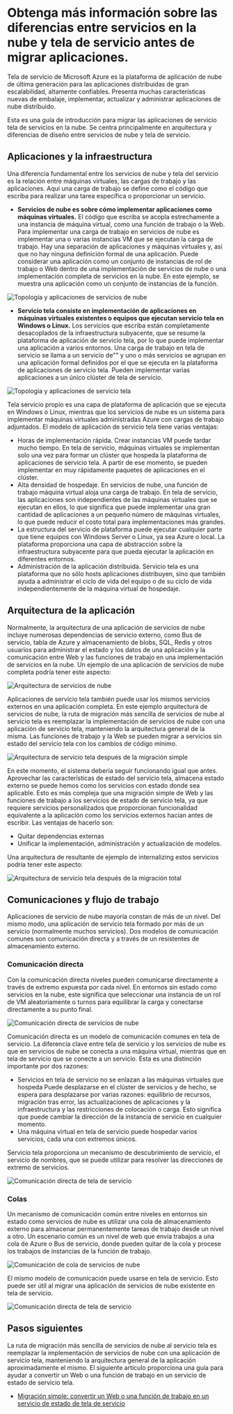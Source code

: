 <properties
   pageTitle="Diferencias entre servicios en la nube y servicio tela | Microsoft Azure"
   description="Información general y conceptual para migrar las aplicaciones de servicio tela de servicios en la nube."
   services="service-fabric"
   documentationCenter=".net"
   authors="vturecek"
   manager="timlt"
   editor=""/>

<tags
   ms.service="service-fabric"
   ms.devlang="dotNet"
   ms.topic="article"
   ms.tgt_pltfrm="NA"
   ms.workload="NA"
   ms.date="10/19/2016"
   ms.author="vturecek"/>

# <a name="learn-about-the-differences-between-cloud-services-and-service-fabric-before-migrating-applications"></a>Obtenga más información sobre las diferencias entre servicios en la nube y tela de servicio antes de migrar aplicaciones.
Tela de servicio de Microsoft Azure es la plataforma de aplicación de nube de última generación para las aplicaciones distribuidas de gran escalabilidad, altamente confiables. Presenta muchas características nuevas de embalaje, implementar, actualizar y administrar aplicaciones de nube distribuido. 

Esta es una guía de introducción para migrar las aplicaciones de servicio tela de servicios en la nube. Se centra principalmente en arquitectura y diferencias de diseño entre servicios de nube y tela de servicio.
 
## <a name="applications-and-infrastructure"></a>Aplicaciones y la infraestructura

Una diferencia fundamental entre los servicios de nube y tela del servicio es la relación entre máquinas virtuales, las cargas de trabajo y las aplicaciones. Aquí una carga de trabajo se define como el código que escriba para realizar una tarea específica o proporcionar un servicio.
 
 - **Servicios de nube es sobre cómo implementar aplicaciones como máquinas virtuales.** El código que escriba se acopla estrechamente a una instancia de máquina virtual, como una función de trabajo o la Web. Para implementar una carga de trabajo en servicios de nube es implementar una o varias instancias VM que se ejecutan la carga de trabajo. Hay una separación de aplicaciones y máquinas virtuales y, así que no hay ninguna definición formal de una aplicación. Puede considerar una aplicación como un conjunto de instancias de rol de trabajo o Web dentro de una implementación de servicios de nube o una implementación completa de servicios en la nube. En este ejemplo, se muestra una aplicación como un conjunto de instancias de la función.
 
![Topología y aplicaciones de servicios de nube][1]

 - **Servicio tela consiste en implementación de aplicaciones en máquinas virtuales existentes o equipos que ejecutan servicio tela en Windows o Linux.** Los servicios que escriba están completamente desacoplados de la infraestructura subyacente, que se resume la plataforma de aplicación de servicio tela, por lo que puede implementar una aplicación a varios entornos. Una carga de trabajo en tela de servicio se llama a un servicio de"" y uno o más servicios se agrupan en una aplicación formal definidos por el que se ejecuta en la plataforma de aplicaciones de servicio tela. Pueden implementar varias aplicaciones a un único clúster de tela de servicio.
 
![Topología y aplicaciones de servicio tela][2]
 
Tela servicio propio es una capa de plataforma de aplicación que se ejecuta en Windows o Linux, mientras que los servicios de nube es un sistema para implementar máquinas virtuales administradas Azure con cargas de trabajo adjuntados.
El modelo de aplicación de servicio tela tiene varias ventajas:

 - Horas de implementación rápida. Crear instancias VM puede tardar mucho tiempo. En tela de servicio, máquinas virtuales se implementan solo una vez para formar un clúster que hospeda la plataforma de aplicaciones de servicio tela. A partir de ese momento, se pueden implementar en muy rápidamente paquetes de aplicaciones en el clúster.
 - Alta densidad de hospedaje. En servicios de nube, una función de trabajo máquina virtual aloja una carga de trabajo. En tela de servicio, las aplicaciones son independientes de las máquinas virtuales que se ejecutan en ellos, lo que significa que puede implementar una gran cantidad de aplicaciones a un pequeño número de máquinas virtuales, lo que puede reducir el costo total para implementaciones más grandes.
 - La estructura del servicio de plataforma puede ejecutar cualquier parte que tiene equipos con Windows Server o Linux, ya sea Azure o local. La plataforma proporciona una capa de abstracción sobre la infraestructura subyacente para que pueda ejecutar la aplicación en diferentes entornos. 
 - Administración de la aplicación distribuida. Servicio tela es una plataforma que no sólo hosts aplicaciones distribuyen, sino que también ayuda a administrar el ciclo de vida del equipo o de su ciclo de vida independientemente de la máquina virtual de hospedaje.

## <a name="application-architecture"></a>Arquitectura de la aplicación

Normalmente, la arquitectura de una aplicación de servicios de nube incluye numerosas dependencias de servicio externo, como Bus de servicio, tabla de Azure y almacenamiento de blobs, SQL, Redis y otros usuarios para administrar el estado y los datos de una aplicación y la comunicación entre Web y las funciones de trabajo en una implementación de servicios en la nube. Un ejemplo de una aplicación de servicios de nube completa podría tener este aspecto:  

![Arquitectura de servicios de nube][9]

Aplicaciones de servicio tela también puede usar los mismos servicios externos en una aplicación completa. En este ejemplo arquitectura de servicios de nube, la ruta de migración más sencilla de servicios de nube al servicio tela es reemplazar la implementación de servicios de nube con una aplicación de servicio tela, manteniendo la arquitectura general de la misma. Las funciones de trabajo y la Web se pueden migrar a servicios sin estado del servicio tela con los cambios de código mínimo.

![Arquitectura de servicio tela después de la migración simple][10]

En este momento, el sistema debería seguir funcionando igual que antes. Aprovechar las características de estado del servicio tela, almacena estado externo se puede hemos como los servicios con estado donde sea aplicable. Esto es más compleja que una migración simple de Web y las funciones de trabajo a los servicios de estado de servicio tela, ya que requiere servicios personalizados que proporcionan funcionalidad equivalente a la aplicación como los servicios externos hacían antes de escribir. Las ventajas de hacerlo son: 

 - Quitar dependencias externas 
 - Unificar la implementación, administración y actualización de modelos. 
 
Una arquitectura de resultante de ejemplo de internalizing estos servicios podría tener este aspecto:

![Arquitectura de servicio tela después de la migración total][11]

## <a name="communication-and-workflow"></a>Comunicaciones y flujo de trabajo

Aplicaciones de servicio de nube mayoría constan de más de un nivel. Del mismo modo, una aplicación de servicio tela formado por más de un servicio (normalmente muchos servicios). Dos modelos de comunicación comunes son comunicación directa y a través de un resistentes de almacenamiento externo.

### <a name="direct-communication"></a>Comunicación directa

Con la comunicación directa niveles pueden comunicarse directamente a través de extremo expuesta por cada nivel. En entornos sin estado como servicios en la nube, este significa que seleccionar una instancia de un rol de VM aleatoriamente o turnos para equilibrar la carga y conectarse directamente a su punto final.

![Comunicación directa de servicios de nube][5]

 Comunicación directa es un modelo de comunicación comunes en tela de servicio. La diferencia clave entre tela de servicio y los servicios de nube es que en servicios de nube se conecta a una máquina virtual, mientras que en tela de servicio que se conecte a un servicio. Esta es una distinción importante por dos razones:

 - Servicios en tela de servicio no se enlazan a las máquinas virtuales que hospeda Puede desplazarse en el clúster de servicios y de hecho, se espera para desplazarse por varias razones: equilibrio de recursos, migración tras error, las actualizaciones de aplicaciones y la infraestructura y las restricciones de colocación o carga. Esto significa que puede cambiar la dirección de la instancia de servicio en cualquier momento. 
 - Una máquina virtual en tela de servicio puede hospedar varios servicios, cada una con extremos únicos.

Servicio tela proporciona un mecanismo de descubrimiento de servicio, el servicio de nombres, que se puede utilizar para resolver las direcciones de extremo de servicios. 

![Comunicación directa de tela de servicio][6]

### <a name="queues"></a>Colas

Un mecanismo de comunicación común entre niveles en entornos sin estado como servicios de nube es utilizar una cola de almacenamiento externo para almacenar permanentemente tareas de trabajo desde un nivel a otro. Un escenario común es un nivel de web que envía trabajos a una cola de Azure o Bus de servicio, donde pueden quitar de la cola y procese los trabajos de instancias de la función de trabajo.

![Comunicación de cola de servicios de nube][7]

El mismo modelo de comunicación puede usarse en tela de servicio. Esto puede ser útil al migrar una aplicación de servicios de nube existente en tela de servicio. 

![Comunicación directa de tela de servicio][8]
 
## <a name="next-steps"></a>Pasos siguientes

La ruta de migración más sencilla de servicios de nube al servicio tela es reemplazar la implementación de servicios de nube con una aplicación de servicio tela, manteniendo la arquitectura general de la aplicación aproximadamente el mismo. El siguiente artículo proporciona una guía para ayudar a convertir un Web o una función de trabajo en un servicio de estado de servicio tela.

 - [Migración simple: convertir un Web o una función de trabajo en un servicio de estado de tela de servicio](./service-fabric-cloud-services-migration-worker-role-stateless-service.md)

<!--Image references-->
[1]: ./media/service-fabric-cloud-services-migration-differences/topology-cloud-services.png
[2]: ./media/service-fabric-cloud-services-migration-differences/topology-service-fabric.png
[5]: ./media/service-fabric-cloud-services-migration-differences/cloud-service-communication-direct.png
[6]: ./media/service-fabric-cloud-services-migration-differences/service-fabric-communication-direct.png
[7]: ./media/service-fabric-cloud-services-migration-differences/cloud-service-communication-queues.png
[8]: ./media/service-fabric-cloud-services-migration-differences/service-fabric-communication-queues.png
[9]: ./media/service-fabric-cloud-services-migration-differences/cloud-services-architecture.png
[10]: ./media/service-fabric-cloud-services-migration-differences/service-fabric-architecture-simple.png
[11]: ./media/service-fabric-cloud-services-migration-differences/service-fabric-architecture-full.png
